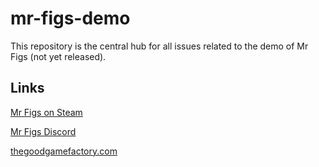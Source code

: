 # mr-figs-demo

This repository is the central hub for all issues related to the demo of Mr Figs (not yet released).

## Links

[Mr Figs on Steam](https://store.steampowered.com/app/3122220/Mr_Figs)

[Mr Figs Discord](https://discord.com/invite/KndkA3BGXv)

[thegoodgamefactory.com](https://thegoodgamefactory.com/)
